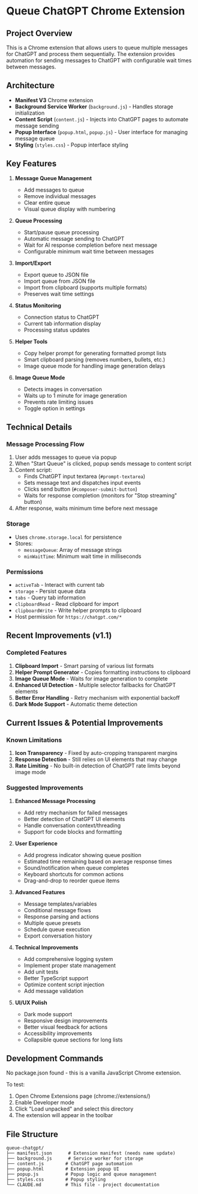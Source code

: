 # Queue ChatGPT Chrome Extension

## Project Overview
This is a Chrome extension that allows users to queue multiple messages for ChatGPT and process them sequentially. The extension provides automation for sending messages to ChatGPT with configurable wait times between messages.

## Architecture
- **Manifest V3** Chrome extension
- **Background Service Worker** (`background.js`) - Handles storage initialization
- **Content Script** (`content.js`) - Injects into ChatGPT pages to automate message sending
- **Popup Interface** (`popup.html`, `popup.js`) - User interface for managing message queue
- **Styling** (`styles.css`) - Popup interface styling

## Key Features
1. **Message Queue Management**
   - Add messages to queue
   - Remove individual messages
   - Clear entire queue
   - Visual queue display with numbering

2. **Queue Processing**
   - Start/pause queue processing
   - Automatic message sending to ChatGPT
   - Wait for AI response completion before next message
   - Configurable minimum wait time between messages

3. **Import/Export**
   - Export queue to JSON file
   - Import queue from JSON file
   - Import from clipboard (supports multiple formats)
   - Preserves wait time settings

4. **Status Monitoring**
   - Connection status to ChatGPT
   - Current tab information display
   - Processing status updates

5. **Helper Tools**
   - Copy helper prompt for generating formatted prompt lists
   - Smart clipboard parsing (removes numbers, bullets, etc.)
   - Image queue mode for handling image generation delays

6. **Image Queue Mode**
   - Detects images in conversation
   - Waits up to 1 minute for image generation
   - Prevents rate limiting issues
   - Toggle option in settings

## Technical Details

### Message Processing Flow
1. User adds messages to queue via popup
2. When "Start Queue" is clicked, popup sends message to content script
3. Content script:
   - Finds ChatGPT input textarea (`#prompt-textarea`)
   - Sets message text and dispatches input events
   - Clicks send button (`#composer-submit-button`)
   - Waits for response completion (monitors for "Stop streaming" button)
4. After response, waits minimum time before next message

### Storage
- Uses `chrome.storage.local` for persistence
- Stores:
  - `messageQueue`: Array of message strings
  - `minWaitTime`: Minimum wait time in milliseconds

### Permissions
- `activeTab` - Interact with current tab
- `storage` - Persist queue data
- `tabs` - Query tab information
- `clipboardRead` - Read clipboard for import
- `clipboardWrite` - Write helper prompts to clipboard
- Host permission for `https://chatgpt.com/*`

## Recent Improvements (v1.1)

### Completed Features
1. **Clipboard Import** - Smart parsing of various list formats
2. **Helper Prompt Generator** - Copies formatting instructions to clipboard
3. **Image Queue Mode** - Waits for image generation to complete
4. **Enhanced UI Detection** - Multiple selector fallbacks for ChatGPT elements
5. **Better Error Handling** - Retry mechanism with exponential backoff
6. **Dark Mode Support** - Automatic theme detection

## Current Issues & Potential Improvements

### Known Limitations
1. **Icon Transparency** - Fixed by auto-cropping transparent margins
2. **Response Detection** - Still relies on UI elements that may change
3. **Rate Limiting** - No built-in detection of ChatGPT rate limits beyond image mode

### Suggested Improvements
1. **Enhanced Message Processing**
   - Add retry mechanism for failed messages
   - Better detection of ChatGPT UI elements
   - Handle conversation context/threading
   - Support for code blocks and formatting

2. **User Experience**
   - Add progress indicator showing queue position
   - Estimated time remaining based on average response times
   - Sound/notification when queue completes
   - Keyboard shortcuts for common actions
   - Drag-and-drop to reorder queue items

3. **Advanced Features**
   - Message templates/variables
   - Conditional message flows
   - Response parsing and actions
   - Multiple queue presets
   - Schedule queue execution
   - Export conversation history

4. **Technical Improvements**
   - Add comprehensive logging system
   - Implement proper state management
   - Add unit tests
   - Better TypeScript support
   - Optimize content script injection
   - Add message validation

5. **UI/UX Polish**
   - Dark mode support
   - Responsive design improvements
   - Better visual feedback for actions
   - Accessibility improvements
   - Collapsible queue sections for long lists

## Development Commands
No package.json found - this is a vanilla JavaScript Chrome extension.

To test:
1. Open Chrome Extensions page (chrome://extensions/)
2. Enable Developer mode
3. Click "Load unpacked" and select this directory
4. The extension will appear in the toolbar

## File Structure
```
queue-chatgpt/
├── manifest.json      # Extension manifest (needs name update)
├── background.js      # Service worker for storage
├── content.js        # ChatGPT page automation
├── popup.html        # Extension popup UI
├── popup.js          # Popup logic and queue management
├── styles.css        # Popup styling
└── CLAUDE.md         # This file - project documentation
```